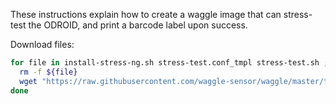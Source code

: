 
These instructions explain how to create a waggle image that can stress-test the ODROID, and print a barcode label upon success.


Download files:

```bash
for file in install-stress-ng.sh stress-test.conf_tmpl stress-test.sh ; do
  rm -f ${file}
  wget "https://raw.githubusercontent.com/waggle-sensor/waggle/master/testing/odroid/${file}"
done
```
